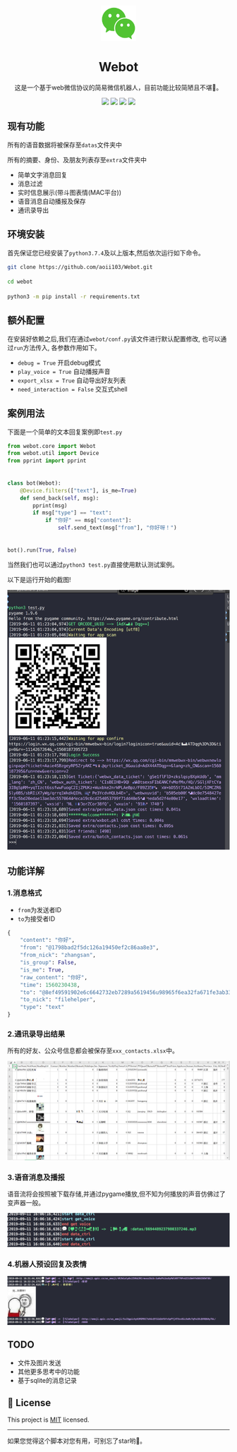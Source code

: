 <p align="center">
<img src="media/webot.png" width=80 height=80 />
    <h1 align="center" >Webot</h1>
    <p align="center">这是一个基于web微信协议的简易微信机器人，目前功能比较简陋且不堪🙈。</p>
        <p align="center">
    <a href="https://www.codacy.com/manual/aoii103/Webot?utm_source=github.com&amp;utm_medium=referral&amp;utm_content=aoii103/Webot&amp;utm_campaign=Badge_Grade"><img src="https://api.codacy.com/project/badge/Grade/cb6b7e771f5b4cf8a2f7d65aa42a32bf"/></a>
    <a target="_blank" href="https://www.python.org/downloads/" title="Python version"><img src="https://img.shields.io/badge/python-%3E=_3.7.4-green.svg"></a>
    <a target="_blank" href="LICENSE" title="License: MIT"><img src="https://img.shields.io/badge/License-MIT-blue.svg"></a>
    <a target="_blank" href="Wechat" title="Wechat"><img src="https://img.shields.io/badge/power_by-Wechat-Green.svg"></a></p>
</p>


## 现有功能

所有的语音数据将被保存至```datas```文件夹中

所有的摘要、身份、及朋友列表存至```extra```文件夹中

-  简单文字消息回复
-  消息过滤
-  实时信息展示(带斗图表情(MAC平台))
-  语音消息自动播报及保存
-  通讯录导出

## 环境安装

首先保证您已经安装了```python3.7.4```及以上版本,然后依次运行如下命令。

```sh
git clone https://github.com/aoii103/Webot.git

cd webot

python3 -m pip install -r requirements.txt
```

## 额外配置 

在安装好依赖之后,我们在通过```webot/conf.py```该文件进行默认配置修改, 也可以通过```run```方法传入, 各参数作用如下。

-  ```debug = True```  开启debug模式
-  ```play_voice = True```  自动播报声音
-  ```export_xlsx = True```  自动导出好友列表
-  ```need_interaction = False```  交互式shell

## 案例用法
下面是一个简单的文本回复案例即```test.py```

```python
from webot.core import Webot
from webot.util import Device
from pprint import pprint


class bot(Webot):
    @Device.filters(["text"], is_me=True)
    def send_back(self, msg):
        pprint(msg)
        if msg["type"] == "text":
            if "你好" == msg["content"]:
                self.send_text(msg["from"], "你好呀！")


bot().run(True, False)
```

当然我们也可以通过```python3 test.py```直接使用默认测试案例。

以下是运行开始的截图!

![](./media/demo.png)

## 功能详解

### 1.消息格式

-  `from`为发送者ID
-  `to`为接受者ID

```python
{
	"content": "你好",
	"from": "@1798bad2f5dc126a19450ef2c86aa8e3",
 	"from_nick": "zhangsan",
	"is_group": False,
	"is_me": True,
	"raw_content": "你好",
	"time": 1560230438,
	"to": "@8ef49591902e6c6642732eb7289a5619456u98965f6ea32fa671fe3ab33a002f",
	"to_nick": "filehelper",
	"type": "text"
}

```
### 2.通讯录导出结果

所有的好友、公众号信息都会被保存至```xxx_contacts.xlsx```中。

![](./media/xlsx.png)


### 3.语音消息及播报

语音流将会按照被下载存储,并通过pygame播放,但不知为何播放的声音仿佛过了变声器一般。

![](./media/voice.png)

### 4.机器人预设回复及表情

![](./media/robot.png)

## TODO

-  文件及图片发送
-  其他更多思考中的功能
-  基于sqlite的消息记录

## 📝 License

This project is [MIT](https://github.com/kefranabg/readme-md-generator/blob/master/LICENSE) licensed.

***

如果您觉得这个脚本对您有用，可别忘了star哟🐶。